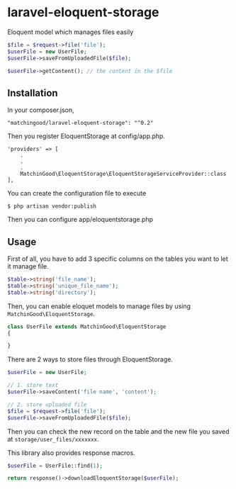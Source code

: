 # laravel-eloquent-storage
Eloquent model which manages files easily

```php
$file = $request->file('file');
$userFile = new UserFile;
$userFile->saveFromUploadedFile($file);

$userFile->getContent(); // the content in the $file
```

## Installation
In your composer.json,
```
"matchingood/laravel-eloquent-storage": "^0.2"
```
Then you register EloquentStorage at config/app.php.
```
'providers' => [
    .
    .
    .
    MatchinGood\EloquentStorage\EloquentStorageServiceProvider::class
],
```
You can create the configuration file to execute
```
$ php artisan vendor:publish
```
Then you can configure app/eloquentstorage.php

## Usage

First of all, you have to add 3 specific columns on the tables you want to let it manage file.
```php
$table->string('file_name');
$table->string('unique_file_name');
$table->string('directory');
```

Then, you can enable eloquet models to manage files by using `MatchinGood\EloquentStorage`.

```php
class UserFile extends MatchinGood\EloquentStorage
{

}
```

There are 2 ways to store files through EloquentStorage.
```php
$userFile = new UserFile;

// 1. store text
$userFile->saveContent('file name', 'content');

// 2. store uploaded file
$file = $request->file('file');
$userFile->saveFromUploadedFile($file);
```

Then you can check the new record on the table and the new file you saved at `storage/user_files/xxxxxxx`.

This library also provides response macros.
```php
$userFile = UserFile::find(1);

return response()->downloadEloquentStorage($userFile);
```
